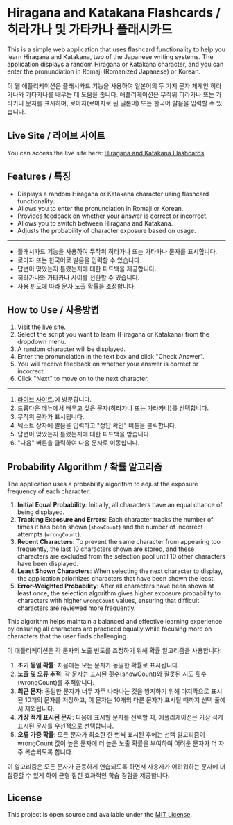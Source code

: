# Hiragana and Katakana Flashcards / 히라가나 및 가타카나 플래시카드

This is a simple web application that uses flashcard functionality to help you learn Hiragana and Katakana, two of the Japanese writing systems. The application displays a random Hiragana or Katakana character, and you can enter the pronunciation in Romaji (Romanized Japanese) or Korean. 

이 웹 애플리케이션은 플래시카드 기능을 사용하여 일본어의 두 가지 문자 체계인 히라가나와 가타카나를 배우는 데 도움을 줍니다. 애플리케이션은 무작위 히라가나 또는 가타카나 문자를 표시하며, 로마자(로마자로 된 일본어) 또는 한국어 발음을 입력할 수 있습니다.

## Live Site / 라이브 사이트

You can access the live site here: [Hiragana and Katakana Flashcards](https://junnushon.github.io/hiragana-flash/)

## Features / 특징

- Displays a random Hiragana or Katakana character using flashcard functionality.
- Allows you to enter the pronunciation in Romaji or Korean.
- Provides feedback on whether your answer is correct or incorrect.
- Allows you to switch between Hiragana and Katakana.
- Adjusts the probability of character exposure based on usage.

---

- 플래시카드 기능을 사용하여 무작위 히라가나 또는 가타카나 문자를 표시합니다.
- 로마자 또는 한국어로 발음을 입력할 수 있습니다.
- 답변이 맞았는지 틀렸는지에 대한 피드백을 제공합니다.
- 히라가나와 가타카나 사이를 전환할 수 있습니다.
- 사용 빈도에 따라 문자 노출 확률을 조정합니다.

## How to Use / 사용방법

1. Visit the [live site](https://junnushon.github.io/hiragana-flash/).
2. Select the script you want to learn (Hiragana or Katakana) from the dropdown menu.
3. A random character will be displayed.
4. Enter the pronunciation in the text box and click "Check Answer".
5. You will receive feedback on whether your answer is correct or incorrect.
6. Click "Next" to move on to the next character.

---

1. [라이브 사이트](https://junnushon.github.io/hiragana-flash/).에 방문합니다.
2. 드롭다운 메뉴에서 배우고 싶은 문자(히라가나 또는 가타카나)를 선택합니다.
3. 무작위 문자가 표시됩니다.
4. 텍스트 상자에 발음을 입력하고 "정답 확인" 버튼을 클릭합니다.
5. 답변이 맞았는지 틀렸는지에 대한 피드백을 받습니다.
6. "다음" 버튼을 클릭하여 다음 문자로 이동합니다.

## Probability Algorithm / 확률 알고리즘

The application uses a probability algorithm to adjust the exposure frequency of each character:

1. **Initial Equal Probability**: Initially, all characters have an equal chance of being displayed.
2. **Tracking Exposure and Errors**: Each character tracks the number of times it has been shown (`showCount`) and the number of incorrect attempts (`wrongCount`).
3. **Recent Characters**: To prevent the same character from appearing too frequently, the last 10 characters shown are stored, and these characters are excluded from the selection pool until 10 other characters have been displayed.
4. **Least Shown Characters**: When selecting the next character to display, the application prioritizes characters that have been shown the least.
5. **Error-Weighted Probability**: After all characters have been shown at least once, the selection algorithm gives higher exposure probability to characters with higher `wrongCount` values, ensuring that difficult characters are reviewed more frequently.

This algorithm helps maintain a balanced and effective learning experience by ensuring all characters are practiced equally while focusing more on characters that the user finds challenging.

이 애플리케이션은 각 문자의 노출 빈도를 조정하기 위해 확률 알고리즘을 사용합니다:

1. **초기 동일 확률**: 처음에는 모든 문자가 동일한 확률로 표시됩니다.
2. **노출 및 오류 추적**: 각 문자는 표시된 횟수(showCount)와 잘못된 시도 횟수(wrongCount)를 추적합니다.
3. **최근 문자**: 동일한 문자가 너무 자주 나타나는 것을 방지하기 위해 마지막으로 표시된 10개의 문자를 저장하고, 이 문자는 10개의 다른 문자가 표시될 때까지 선택 풀에서 제외됩니다.
4. **가장 적게 표시된 문자**: 다음에 표시할 문자를 선택할 때, 애플리케이션은 가장 적게 표시된 문자를 우선적으로 선택합니다.
5. **오류 가중 확률**: 모든 문자가 최소한 한 번씩 표시된 후에는 선택 알고리즘이 wrongCount 값이 높은 문자에 더 높은 노출 확률을 부여하여 어려운 문자가 더 자주 복습되도록 합니다.

이 알고리즘은 모든 문자가 균등하게 연습되도록 하면서 사용자가 어려워하는 문자에 더 집중할 수 있게 하여 균형 잡힌 효과적인 학습 경험을 제공합니다.

## License

This project is open source and available under the [MIT License](LICENSE).
